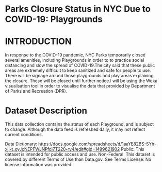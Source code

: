 # Parks Closure Status in NYC Due to COVID-19: Playgrounds
# INTRODUCTION
In response to the COVID-19 pandemic, NYC Parks temporarily closed several amenities, including Playgrounds in order to to practice social distancing and slow the spread of COVID-19.The city said that these public areas are extremely difficult to keep sanitized and safe for people to use. There will be signage around those playgrounds and play areas explaining the closure. These will be closed until further notice.I will be using the Weka visualisation tool in order to visualise the data that provided by Department of Parks and Recreation (DPR).
# Dataset Description
This data collection contains the status of each Playground, and is subject to change. Although the data feed is refreshed daily, it may not reflect current conditions.

Data Dictionary:
https://docs.google.com/spreadsheets/d/1aaYE82BS-SYh-xjI-t_oyJcNEPFWJNPfdI7T220-rv4/edit#gid=1499621902
Public: This dataset is intended for public access and use.
Non-Federal: This dataset is covered by different Terms of Use than Data.gov. See Terms
 License: No license information was provided.



